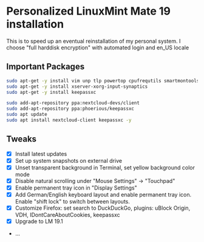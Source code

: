 # Personalized LinuxMint Mate 19 installation

This is to speed up an eventual reinstallation of my personal system.
I choose "full harddisk encryption" with automated login and en_US locale

## Important Packages

```bash
sudo apt-get -y install vim unp tlp powertop cpufrequtils smartmontools
sudo apt-get -y install xserver-xorg-input-synaptics
sudo apt-get -y install keepassxc

sudo add-apt-repository ppa:nextcloud-devs/client
sudo add-apt-repository ppa:phoerious/keepassxc
sudo apt update
sudo apt install nextcloud-client keepassxc -y
```
## Tweaks
 * [X] Install latest updates
 * [X] Set up system snapshots on external drive
 * [X] Unset transparent background in Terminal, set yellow background color mode
 * [X] Disable natural scrolling under "Mouse Settings" -> "Touchpad"
 * [X] Enable permanent tray icon in "Display Settings"
 * [X] Add German/English keyboard layout and enable permanent tray icon. Enable "shift lock" to switch between layouts.
 * [X] Customize Firefox: set search to DuckDuckGo, plugins: uBlock Origin, VDH, IDontCareAboutCookies, keepassxc
 * [X] Upgrade to LM 19.1
 * ...
